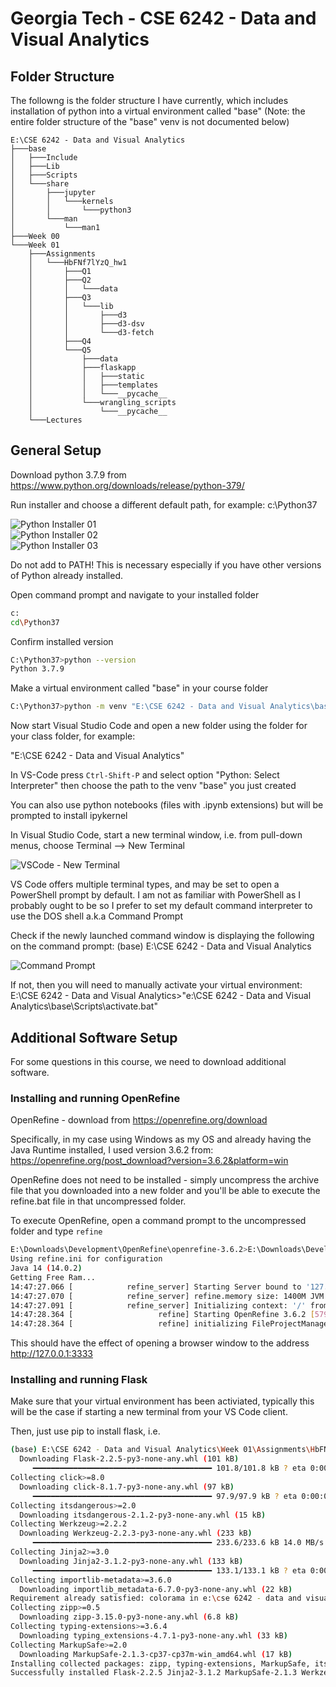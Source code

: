 # Georgia Tech - CSE 6242 - Data and Visual Analytics

## Folder Structure

The followng is the folder structure I have currently, which includes installation of python into a virtual environment called "base" (Note: the entire folder structure of the "base" venv is not documented below)

```
E:\CSE 6242 - Data and Visual Analytics
├───base
│   ├───Include
│   ├───Lib
│   ├───Scripts
│   └───share
│       ├───jupyter
│       │   └───kernels
│       │       └───python3
│       └───man
│           └───man1
├───Week 00
└───Week 01
    ├───Assignments
    │   └───HbFNf7lYzQ_hw1
    │       ├───Q1
    │       ├───Q2
    │       │   └───data
    │       ├───Q3
    │       │   └───lib
    │       │       ├───d3
    │       │       ├───d3-dsv
    │       │       └───d3-fetch
    │       ├───Q4
    │       └───Q5
    │           ├───data
    │           ├───flaskapp
    │           │   ├───static
    │           │   ├───templates
    │           │   └───__pycache__
    │           └───wrangling_scripts
    │               └───__pycache__
    └───Lectures
```


## General Setup

Download python 3.7.9 from https://www.python.org/downloads/release/python-379/

Run installer and choose a different default path, for example:
c:\Python37

![Python Installer 01](images/InstallPython01.png)  
![Python Installer 02](images/InstallPython02.png)  
![Python Installer 03](images/InstallPython03.png)  

Do not add to PATH! This is necessary especially if you have other versions of Python already installed.

Open command prompt and navigate to your installed folder

```sh
c:
cd\Python37
```

Confirm installed version

```sh
C:\Python37>python --version
Python 3.7.9
```

Make a virtual environment called "base" in your course folder

```sh
C:\Python37>python -m venv "E:\CSE 6242 - Data and Visual Analytics\base"`
```

Now start Visual Studio Code and open a new folder using the folder for your class folder, for example:

"E:\CSE 6242 - Data and Visual Analytics"

In VS-Code press `Ctrl-Shift-P` and select option "Python: Select Interpreter" then choose the path to the venv "base" you just created

You can also use python notebooks (files with .ipynb extensions) but will be prompted to install ipykernel

In Visual Studio Code, start a new terminal window, i.e. from pull-down menus, choose Terminal --> New Terminal

![VSCode - New Terminal](images/VSCode_NewTerminal.png)

VS Code offers multiple terminal types, and may be set to open a PowerShell prompt by default. I am not as familiar with PowerShell as I probably ought to be so I prefer to set my default command interpreter to use the DOS shell a.k.a Command Prompt

Check if the newly launched command window is  displaying the following on the command prompt:
(base) E:\CSE 6242 - Data and Visual Analytics

![Command Prompt](images/CommandPrompt01.png)

If not, then you will need to manually activate your virtual environment:
E:\CSE 6242 - Data and Visual Analytics>"e:\CSE 6242 - Data and Visual Analytics\base\Scripts\activate.bat"


## Additional Software Setup


For some questions in this course, we need to download additional software.

### Installing and running OpenRefine

OpenRefine - download from https://openrefine.org/download

Specifically, in my case using Windows as my OS and already having the Java Runtime installed, I used version 3.6.2 from: https://openrefine.org/post_download?version=3.6.2&platform=win

OpenRefine does not need to be installed - simply uncompress the archive file that you downloaded into a new folder and you'll be able to execute the refine.bat file in that uncompressed folder.

To execute OpenRefine, open a command prompt to the uncompressed folder and type `refine`

```sh
E:\Downloads\Development\OpenRefine\openrefine-3.6.2>E:\Downloads\Development\OpenRefine\openrefine-3.6.2\refine
Using refine.ini for configuration
Java 14 (14.0.2)
Getting Free Ram...
14:47:27.066 [            refine_server] Starting Server bound to '127.0.0.1:3333' (0ms)
14:47:27.070 [            refine_server] refine.memory size: 1400M JVM Max heap: 1468006400 (4ms)
14:47:27.091 [            refine_server] Initializing context: '/' from 'E:\Downloads\Development\OpenRefine\openrefine-3.6.2\webapp' (21ms)
14:47:28.364 [                   refine] Starting OpenRefine 3.6.2 [579a6f7]... (1273ms)
14:47:28.364 [                   refine] initializing FileProjectManager with dir (0ms)
```

This should have the effect of opening a browser window to the address http://127.0.0.1:3333

### Installing and running Flask

Make sure that your virtual environment has been activiated, typically this will be the case if starting a new terminal from your VS Code client.

Then, just use pip to install flask, i.e.

```sh
(base) E:\CSE 6242 - Data and Visual Analytics\Week 01\Assignments\HbFNf7lYzQ_hw1\Q5>pip install FlaskCollecting Flask
  Downloading Flask-2.2.5-py3-none-any.whl (101 kB)
     ━━━━━━━━━━━━━━━━━━━━━━━━━━━━━━━━━━━━━━━━ 101.8/101.8 kB ? eta 0:00:00
Collecting click>=8.0
  Downloading click-8.1.7-py3-none-any.whl (97 kB)
     ━━━━━━━━━━━━━━━━━━━━━━━━━━━━━━━━━━━━━━━━ 97.9/97.9 kB ? eta 0:00:00
Collecting itsdangerous>=2.0
  Downloading itsdangerous-2.1.2-py3-none-any.whl (15 kB)
Collecting Werkzeug>=2.2.2
  Downloading Werkzeug-2.2.3-py3-none-any.whl (233 kB)
     ━━━━━━━━━━━━━━━━━━━━━━━━━━━━━━━━━━━━━━━━ 233.6/233.6 kB 14.0 MB/s eta 0:00:00
Collecting Jinja2>=3.0
  Downloading Jinja2-3.1.2-py3-none-any.whl (133 kB)
     ━━━━━━━━━━━━━━━━━━━━━━━━━━━━━━━━━━━━━━━━ 133.1/133.1 kB ? eta 0:00:00
Collecting importlib-metadata>=3.6.0
  Downloading importlib_metadata-6.7.0-py3-none-any.whl (22 kB)
Requirement already satisfied: colorama in e:\cse 6242 - data and visual analytics\base\lib\site-packages (from click>=8.0->Flask) (0.4.6)
Collecting zipp>=0.5
  Downloading zipp-3.15.0-py3-none-any.whl (6.8 kB)
Collecting typing-extensions>=3.6.4
  Downloading typing_extensions-4.7.1-py3-none-any.whl (33 kB)
Collecting MarkupSafe>=2.0
  Downloading MarkupSafe-2.1.3-cp37-cp37m-win_amd64.whl (17 kB)
Installing collected packages: zipp, typing-extensions, MarkupSafe, itsdangerous, Werkzeug, Jinja2, importlib-metadata, click, Flask
Successfully installed Flask-2.2.5 Jinja2-3.1.2 MarkupSafe-2.1.3 Werkzeug-2.2.3 click-8.1.7 importlib-metadata-6.7.0 itsdangerous-2.1.2 typing-extensions-4.7.1 zipp-3.15.0
```